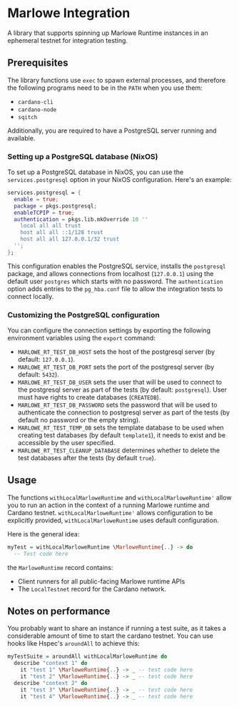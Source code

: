 # Marlowe Integration

A library that supports spinning up Marlowe Runtime instances in an ephemeral
testnet for integration testing.

## Prerequisites

The library functions use `exec` to spawn external processes, and therefore the
following programs need to be in the `PATH` when you use them:

- `cardano-cli`
- `cardano-node`
- `sqitch`

Additionally, you are required to have a PostgreSQL server running and
available.

### Setting up a PostgreSQL database (NixOS)

To set up a PostgreSQL database in NixOS, you can use the `services.postgresql` option in your NixOS configuration. Here's an example:

```nix
services.postgresql = {
  enable = true;
  package = pkgs.postgresql;
  enableTCPIP = true;
  authentication = pkgs.lib.mkOverride 10 ''
    local all all trust
    host all all ::1/128 trust
    host all all 127.0.0.1/32 trust
  '';
};
```

This configuration enables the PostgreSQL service, installs the `postgresql` package, and allows connections from localhost (`127.0.0.1`) using the default user `postgres` which starts with no password. The `authentication` option adds entries to the `pg_hba.conf` file to allow the integration tests to connect locally.

### Customizing the PostgreSQL configuration

You can configure the connection settings by exporting the following environment variables using the `export` command:
- `MARLOWE_RT_TEST_DB_HOST` sets the host of the postgresql server (by default: `127.0.0.1`).
- `MARLOWE_RT_TEST_DB_PORT` sets the port of the postgresql server (by default: `5432`).
- `MARLOWE_RT_TEST_DB_USER` sets the user that will be used to connect to the postgresql server as part of the tests (by default: `postgresql`). User must have rights to create databases (`CREATEDB`).
- `MARLOWE_RT_TEST_DB_PASSWORD` sets the password that will be used to authenticate the connection to postgresql server as part of the tests (by default no password or the empty string).
- `MARLOWE_RT_TEST_TEMP_DB` sets the template database to be used when creating test databases (by default `template1`), it needs to exist and be accessible by the user specified.
- `MARLOWE_RT_TEST_CLEANUP_DATABASE` determines whether to delete the test databases after the tests (by default `true`).


## Usage

The functions `withLocalMarloweRuntime` and `withLocalMarloweRuntime'` allow
you to run an action in the context of a running Marlowe runtime and Cardano
testnet. `withLocalMarloweRuntime'` allows configuration to be explicitly
provided, `withLocalMarloweRuntime` uses default configuration.

Here is the general idea:

```hs
myTest = withLocalMarloweRuntime \MarloweRuntime{..} -> do
  -- Test code here
```

the `MarloweRuntime` record contains:

- Client runners for all public-facing Marlowe runtime APIs
- The `LocalTestnet` record for the Cardano network.

## Notes on performance

You probably want to share an instance if running a test suite, as it takes a
considerable amount of time to start the cardano testnet. You can use hooks
like Hspec's `aroundAll` to achieve this:

```hs
myTestSuite = aroundAll withLocalMarloweRuntime do
  describe "context 1" do
    it "test 1" \MarloweRuntime{..} -> _ -- test code here
    it "test 2" \MarloweRuntime{..} -> _ -- test code here
  describe "context 2" do
    it "test 3" \MarloweRuntime{..} -> _ -- test code here
    it "test 4" \MarloweRuntime{..} -> _ -- test code here
```

